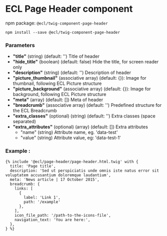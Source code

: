 # ECL Page Header component

npm package: `@ecl/twig-component-page-header`

```shell
npm install --save @ecl/twig-component-page-header
```

### Parameters

- **"title"** (string) (default: '') Title of header
- **"hide_title"** (boolean) (default: false) Hide the title, for screen reader only
- **"description"** (string) (default: '') Description of header
- **"picture_thumbnail"** (associative array) (default: {}): Image for thumbnail, following ECL Picture structure
- **"picture_background"** (associative array) (default: {}): Image for background, following ECL Picture structure
- **"meta"** (array) (default: []) Meta of header
- **"breadcrumb"** (associative array) (default: '') Predefined structure for the ECL Breadcrumb
- **"extra_classes"** (optional) (string) (default: '') Extra classes (space separated)
- **"extra_attributes"** (optional) (array) (default: []) Extra attributes
  - "name" (string) Attribute name, eg. 'data-test'
  - "value" (string) Attribute value, eg: 'data-test-1'

### Example :

<!-- prettier-ignore -->
```twig
{% include '@ecl/page-header/page-header.html.twig' with {  
  title: 'Page title',  
  description: 'Sed ut perspiciatis unde omnis iste natus error sit voluptatem accusantium doloremque laudantium',  
  meta: 'News article | 17 October 2015',  
  breadcrumb: {  
    links: [  
      {  
        label: 'Link 1',  
        path: '/example'  
      },  
    ],  
    icon_file_path: '/path-to-the-icons-file',  
    navigation_text: 'You are here:',  
  },  
} %}  
```

